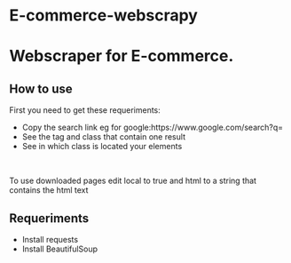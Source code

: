 # E-commerce-webscrapy

<h1> Webscraper for E-commerce. </h1>
<h2>How to use</h2>
<p> First you need to get these requeriments:

<ul>
<li> Copy the search link eg for google:https://www.google.com/search?q=</li>
<li> See the tag and class that contain one result</li>
<li>See in which class is located your elements</l1>
</ul>
<br>
<p> To use downloaded pages edit local to true and html to a string that contains the html text
</p>
</p>
<h2>Requeriments</h2>
<ul>
<li>Install requests</li>
<li>Install BeautifulSoup </li>
</ul>
